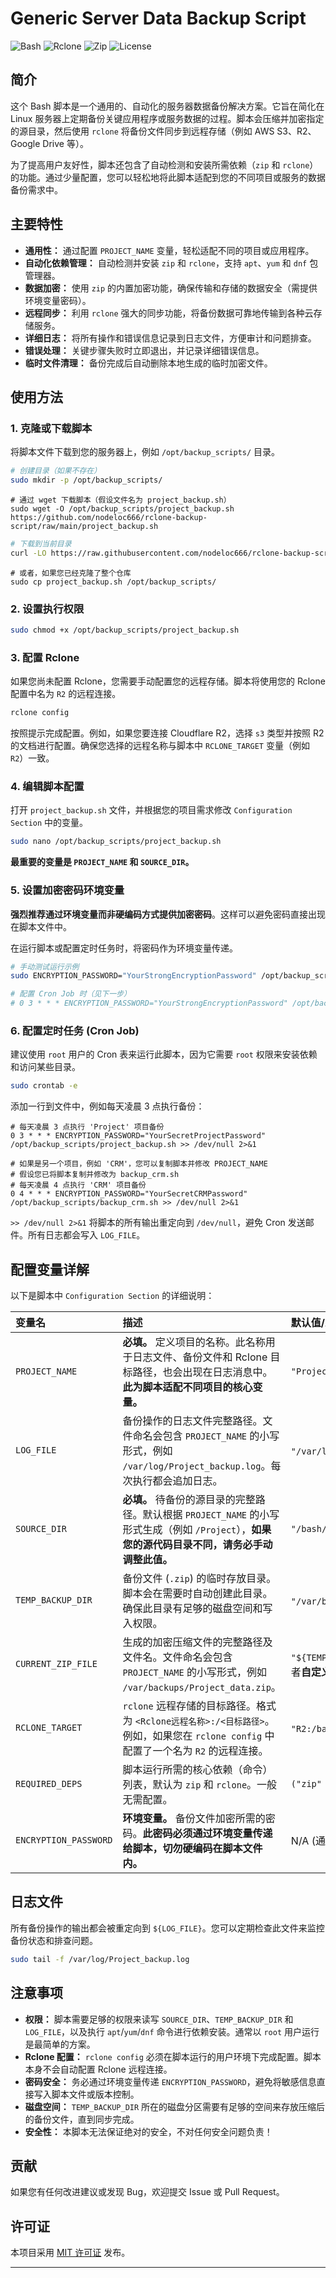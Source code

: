 
# Generic Server Data Backup Script

![Bash](https://img.shields.io/badge/Shell_Script-Bash-blue?style=for-the-badge&logo=gnu-bash)
![Rclone](https://img.shields.io/badge/Rclone-Cloud_Sync-orange?style=for-the-badge&logo=generic)
![Zip](https://img.shields.io/badge/Compression-Zip-green?style=for-the-badge&logo=zip)
![License](https://img.shields.io/github/license/nodeloc666/rclone-backup-script?style=for-the-badge)

## 简介

这个 Bash 脚本是一个通用的、自动化的服务器数据备份解决方案。它旨在简化在 Linux 服务器上定期备份关键应用程序或服务数据的过程。脚本会压缩并加密指定的源目录，然后使用 `rclone` 将备份文件同步到远程存储（例如 AWS S3、R2、Google Drive 等）。

为了提高用户友好性，脚本还包含了自动检测和安装所需依赖（`zip` 和 `rclone`）的功能。通过少量配置，您可以轻松地将此脚本适配到您的不同项目或服务的数据备份需求中。

## 主要特性

*   **通用性：** 通过配置 `PROJECT_NAME` 变量，轻松适配不同的项目或应用程序。
*   **自动化依赖管理：** 自动检测并安装 `zip` 和 `rclone`，支持 `apt`、`yum` 和 `dnf` 包管理器。
*   **数据加密：** 使用 `zip` 的内置加密功能，确保传输和存储的数据安全（需提供环境变量密码）。
*   **远程同步：** 利用 `rclone` 强大的同步功能，将备份数据可靠地传输到各种云存储服务。
*   **详细日志：** 将所有操作和错误信息记录到日志文件，方便审计和问题排查。
*   **错误处理：** 关键步骤失败时立即退出，并记录详细错误信息。
*   **临时文件清理：** 备份完成后自动删除本地生成的临时加密文件。

## 使用方法

### 1. 克隆或下载脚本

将脚本文件下载到您的服务器上，例如 `/opt/backup_scripts/` 目录。

```bash
# 创建目录（如果不存在）
sudo mkdir -p /opt/backup_scripts/
```
```
# 通过 wget 下载脚本（假设文件名为 project_backup.sh）
sudo wget -O /opt/backup_scripts/project_backup.sh https://github.com/nodeloc666/rclone-backup-script/raw/main/project_backup.sh
```

```bash
# 下载到当前目录
curl -LO https://raw.githubusercontent.com/nodeloc666/rclone-backup-script/main/project_backup.sh
```
```
# 或者，如果您已经克隆了整个仓库
sudo cp project_backup.sh /opt/backup_scripts/
```

### 2. 设置执行权限

```bash
sudo chmod +x /opt/backup_scripts/project_backup.sh
```

### 3. 配置 Rclone

如果您尚未配置 Rclone，您需要手动配置您的远程存储。脚本将使用您的 Rclone 配置中名为 `R2` 的远程连接。

```bash
rclone config
```

按照提示完成配置。例如，如果您要连接 Cloudflare R2，选择 `s3` 类型并按照 R2 的文档进行配置。确保您选择的远程名称与脚本中 `RCLONE_TARGET` 变量（例如 `R2`）一致。

### 4. 编辑脚本配置

打开 `project_backup.sh` 文件，并根据您的项目需求修改 `Configuration Section` 中的变量。

```bash
sudo nano /opt/backup_scripts/project_backup.sh
```

**最重要的变量是 `PROJECT_NAME` 和 `SOURCE_DIR`。**

### 5. 设置加密密码环境变量

**强烈推荐通过环境变量而非硬编码方式提供加密密码**。这样可以避免密码直接出现在脚本文件中。

在运行脚本或配置定时任务时，将密码作为环境变量传递。

```bash
# 手动测试运行示例
sudo ENCRYPTION_PASSWORD="YourStrongEncryptionPassword" /opt/backup_scripts/project_backup.sh

# 配置 Cron Job 时（见下一步）
# 0 3 * * * ENCRYPTION_PASSWORD="YourStrongEncryptionPassword" /opt/backup_scripts/project_backup.sh >> /dev/null 2>&1
```

### 6. 配置定时任务 (Cron Job)

建议使用 `root` 用户的 Cron 表来运行此脚本，因为它需要 `root` 权限来安装依赖和访问某些目录。

```bash
sudo crontab -e
```

添加一行到文件中，例如每天凌晨 3 点执行备份：

```cron
# 每天凌晨 3 点执行 'Project' 项目备份
0 3 * * * ENCRYPTION_PASSWORD="YourSecretProjectPassword" /opt/backup_scripts/project_backup.sh >> /dev/null 2>&1

# 如果是另一个项目，例如 'CRM'，您可以复制脚本并修改 PROJECT_NAME
# 假设您已将脚本复制并修改为 backup_crm.sh
# 每天凌晨 4 点执行 'CRM' 项目备份
0 4 * * * ENCRYPTION_PASSWORD="YourSecretCRMPassword" /opt/backup_scripts/backup_crm.sh >> /dev/null 2>&1
```

`>> /dev/null 2>&1` 将脚本的所有输出重定向到 `/dev/null`，避免 Cron 发送邮件。所有日志都会写入 `LOG_FILE`。

## 配置变量详解

以下是脚本中 `Configuration Section` 的详细说明：

| 变量名                | 描述                                                                                                                                              | 默认值/示例            |
| :-------------------- | :------------------------------------------------------------------------------------------------------------------------------------------------ | :--------------------- |
| `PROJECT_NAME`        | **必填。** 定义项目的名称。此名称用于日志文件、备份文件和 Rclone 目标路径，也会出现在日志消息中。**此为脚本适配不同项目的核心变量。**              | `"Project"`             |
| `LOG_FILE`            | 备份操作的日志文件完整路径。文件命名会包含 `PROJECT_NAME` 的小写形式，例如 `/var/log/Project_backup.log`。每次执行都会追加日志。                     | `"/var/log/${PROJECT_NAME,,}_backup.log"`或者**自定义** |
| `SOURCE_DIR`          | **必填。** 待备份的源目录的完整路径。默认根据 `PROJECT_NAME` 的小写形式生成（例如 `/Project`），**如果您的源代码目录不同，请务必手动调整此值。** | `"/bash/${PROJECT_NAME,,}"` |
| `TEMP_BACKUP_DIR`     | 备份文件 (`.zip`) 的临时存放目录。脚本会在需要时自动创建此目录。确保此目录有足够的磁盘空间和写入权限。                                            | `"/var/backups"`或者**自定义**       |
| `CURRENT_ZIP_FILE`    | 生成的加密压缩文件的完整路径及文件名。文件命名会包含 `PROJECT_NAME` 的小写形式，例如 `/var/backups/Project_data.zip`。                             | `"${TEMP_BACKUP_DIR}/${PROJECT_NAME,,}_data.zip"`或者**自定义**，与`TEMP_BACKUP_DIR`相同则不会保留在服务器 |
| `RCLONE_TARGET`       | `rclone` 远程存储的目标路径。格式为 `<Rclone远程名称>:/<目标路径>`。例如，如果您在 `rclone config` 中配置了一个名为 `R2` 的远程连接。 | `"R2:/backup/${PROJECT_NAME,,}"`或者**自定义** |
| `REQUIRED_DEPS`       | 脚本运行所需的核心依赖（命令）列表，默认为 `zip` 和 `rclone`。一般无需配置。                                                                                  | `("zip" "rclone")`     |
| `ENCRYPTION_PASSWORD` | **环境变量。** 备份文件加密所需的密码。**此密码必须通过环境变量传递给脚本，切勿硬编码在脚本文件内。**                                          | N/A (通过环境变量设置) |

## 日志文件

所有备份操作的输出都会被重定向到 `${LOG_FILE}`。您可以定期检查此文件来监控备份状态和排查问题。

```bash
sudo tail -f /var/log/Project_backup.log
```

## 注意事项

*   **权限：** 脚本需要足够的权限来读写 `SOURCE_DIR`、`TEMP_BACKUP_DIR` 和 `LOG_FILE`，以及执行 `apt`/`yum`/`dnf` 命令进行依赖安装。通常以 `root` 用户运行是最简单的方案。
*   **Rclone 配置：** `rclone config` 必须在脚本运行的用户环境下完成配置。脚本本身不会自动配置 Rclone 远程连接。
*   **密码安全：** 务必通过环境变量传递 `ENCRYPTION_PASSWORD`，避免将敏感信息直接写入脚本文件或版本控制。
*   **磁盘空间：** `TEMP_BACKUP_DIR` 所在的磁盘分区需要有足够的空间来存放压缩后的备份文件，直到同步完成。
*   **安全性：** 本脚本无法保证绝对的安全，不对任何安全问题负责！
## 贡献

如果您有任何改进建议或发现 Bug，欢迎提交 Issue 或 Pull Request。

## 许可证

本项目采用 [MIT 许可证](LICENSE) 发布。

---

